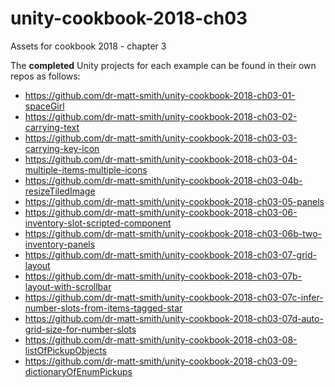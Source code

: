 # unity-cookbook-2018-ch03
Assets for cookbook 2018 - chapter 3

The **completed** Unity projects for each example can be found in their own repos as follows:

- https://github.com/dr-matt-smith/unity-cookbook-2018-ch03-01-spaceGirl
- https://github.com/dr-matt-smith/unity-cookbook-2018-ch03-02-carrying-text
- https://github.com/dr-matt-smith/unity-cookbook-2018-ch03-03-carrying-key-icon
- https://github.com/dr-matt-smith/unity-cookbook-2018-ch03-04-multiple-items-multiple-icons
- https://github.com/dr-matt-smith/unity-cookbook-2018-ch03-04b-resizeTiledImage
- https://github.com/dr-matt-smith/unity-cookbook-2018-ch03-05-panels
- https://github.com/dr-matt-smith/unity-cookbook-2018-ch03-06-inventory-slot-scripted-component
- https://github.com/dr-matt-smith/unity-cookbook-2018-ch03-06b-two-inventory-panels
- https://github.com/dr-matt-smith/unity-cookbook-2018-ch03-07-grid-layout
- https://github.com/dr-matt-smith/unity-cookbook-2018-ch03-07b-layout-with-scrollbar
- https://github.com/dr-matt-smith/unity-cookbook-2018-ch03-07c-infer-number-slots-from-items-tagged-star
- https://github.com/dr-matt-smith/unity-cookbook-2018-ch03-07d-auto-grid-size-for-number-slots
- https://github.com/dr-matt-smith/unity-cookbook-2018-ch03-08-listOfPickupObjects
- https://github.com/dr-matt-smith/unity-cookbook-2018-ch03-09-dictionaryOfEnumPickups

